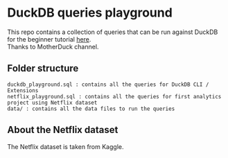 # DuckDB queries playground
This repo contains a collection of queries that can be run against DuckDB for the beginner tutorial [here](https://www.youtube.com/watch?v=ZX5FdqzGT1E).\
Thanks to MotherDuck channel.

## Folder structure
```
duckdb_playground.sql : contains all the queries for DuckDB CLI / Extensions
netflix_playground.sql : contains all the queries for first analytics project using Netflix dataset
data/ : contains all the data files to run the queries
```

## About the Netflix dataset
The Netflix dataset is taken from Kaggle.
